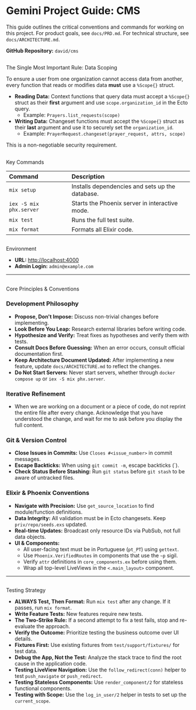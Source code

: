 # Gemini Project Guide: CMS

This guide outlines the critical conventions and commands for working on this project. For product goals, see `docs/PRD.md`. For technical structure, see `docs/ARCHITECTURE.md`.

**GitHub Repository:** `david/cms`

## 
 The Single Most Important Rule: Data Scoping

To ensure a user from one organization cannot access data from another, every function that reads or modifies data **must** use a `%Scope{}` struct.

- **Reading Data:** Context functions that query data must accept a `%Scope{}` struct as their **first** argument and use `scope.organization_id` in the Ecto query.
  - Example: `Prayers.list_requests(scope)`
- **Writing Data:** Changeset functions must accept the `%Scope{}` struct as their **last** argument and use it to securely set the `organization_id`.
  - Example: `PrayerRequest.changeset(prayer_request, attrs, scope)`

This is a non-negotiable security requirement.

## 
 Key Commands

| Command | Description |
| :--- | :--- |
| `mix setup` | Installs dependencies and sets up the database. |
| `iex -S mix phx.server` | Starts the Phoenix server in interactive mode. |
| `mix test` | Runs the full test suite. |
| `mix format` | Formats all Elixir code. |

## 
 Environment

*   **URL:** [http://localhost:4000](http://localhost:4000)
*   **Admin Login:** `admin@example.com`

---

## 
 Core Principles & Conventions

### Development Philosophy
- **Propose, Don't Impose:** Discuss non-trivial changes before implementing.
- **Look Before You Leap:** Research external libraries before writing code.
- **Hypothesize and Verify:** Treat fixes as hypotheses and verify them with tests.
- **Consult Docs Before Guessing:** When an error occurs, consult official documentation first.
- **Keep Architecture Document Updated:** After implementing a new feature, update `docs/ARCHITECTURE.md` to reflect the changes.
- **Do Not Start Servers:** Never start servers, whether through `docker compose up` or `iex -S mix phx.server`.

### Iterative Refinement
- When we are working on a document or a piece of code, do not reprint the entire file after every change. Acknowledge that you have understood the change, and wait for me to ask before you display the full content.

### Git & Version Control
- **Close Issues in Commits:** Use `Closes #<issue_number>` in commit messages.
- **Escape Backticks:** When using `git commit -m`, escape backticks (\`).
- **Check Status Before Stashing:** Run `git status` before `git stash` to be aware of untracked files.

### Elixir & Phoenix Conventions
- **Navigate with Precision:** Use `get_source_location` to find module/function definitions.
- **Data Integrity:** All validation must be in Ecto changesets. Keep `priv/repo/seeds.exs` updated.
- **Real-time Updates:** Broadcast only resource IDs via PubSub, not full data objects.
- **UI & Components:**
    - All user-facing text must be in Portuguese (`pt_PT`) using `gettext`.
    - Use `Phoenix.VerifiedRoutes` in components that use the `~p` sigil.
    - Verify `attr` definitions in `core_components.ex` before using them.
    - Wrap all top-level LiveViews in the `<.main_layout>` component.

---

## 
 Testing Strategy

- **ALWAYS Test, Then Format:** Run `mix test` after any change. If it passes, run `mix format`.
- **Write Feature Tests:** New features require new tests.
- **The Two-Strike Rule:** If a second attempt to fix a test fails, stop and re-evaluate the approach.
- **Verify the Outcome:** Prioritize testing the business outcome over UI details.
- **Fixtures First:** Use existing fixtures from `test/support/fixtures/` for test data.
- **Debug the App, Not the Test:** Analyze the stack trace to find the root cause in the application code.
- **Testing LiveView Navigation:** Use the `follow_redirect(conn)` helper to test `push_navigate` or `push_redirect`.
- **Testing Stateless Components:** Use `render_component/2` for stateless functional components.
- **Testing with Scope:** Use the `log_in_user/2` helper in tests to set up the `current_scope`.